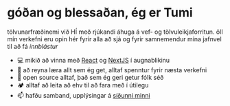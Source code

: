# góðan og blessaðan, ég er Tumi

tölvunarfræðinemi við HÍ með rjúkandi áhuga á vef- og tölvuleikjaforritun. öll mín verkefni eru opin hér fyrir alla að sjá og fyrir samnemendur mína jafnvel til að fá *innblástur*
* 💻 mikið að vinna með [React](https://reactjs.org) og [NextJS](https://nextjs.org) í augnablikinu
* 🌠 að reyna læra allt sem ég get, alltaf spenntur fyrir næsta verkefni
* 📖 open source alltaf, það sem ég geri getur fólk séð
* 🏕 alltaf að leita að ehv til að fara með í útilegu
* 📫 hafðu samband, upplýsingar á [síðunni minni](https://sjomli.is)